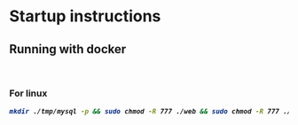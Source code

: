 # Startup instructions
## Running with docker
<br>

### For linux
<b><i>
```bash
mkdir ./tmp/mysql -p && sudo chmod -R 777 ./web && sudo chmod -R 777 ./runtime && docker compose up --build -d --wait && docker exec -it yii-realtor-php-1 bash -c "composer u -n && composer i -n && php yii migrate/up --interactive=0"
```
</i></b>